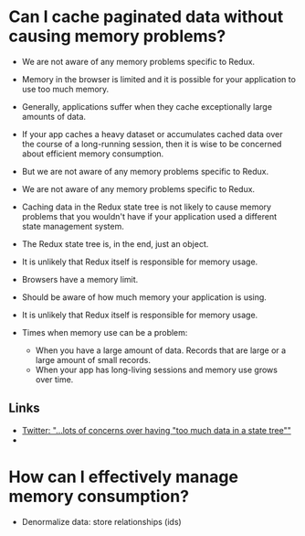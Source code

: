 # Can I cache paginated data without causing memory problems?

- We are not aware of any memory problems specific to Redux.
- Memory in the browser is limited and it is possible for your application 
  to use too much memory.
- Generally, applications suffer when they cache exceptionally large amounts 
  of data. 
- If your app caches a heavy dataset or accumulates cached data over the course
  of a long-running session, then it is wise to be concerned about efficient
  memory consumption.
- But we are not aware of any memory problems specific to Redux.

- We are not aware of any memory problems specific to Redux. 
- Caching data in the Redux state tree is not likely to cause memory problems that 
  you wouldn't have if your application used a different state management system.

- The Redux state tree is, in the end, just an object.
- It is unlikely that Redux itself is responsible for memory usage. 
- Browsers have a memory limit.
- Should be aware of how much memory your application is using. 
- It is unlikely that Redux itself is responsible for memory usage.
- Times when memory use can be a problem:
  - When you have a large amount of data. Records that are large or a large amount
    of small records.
  - When your app has long-living sessions and memory use grows over time.

## Links

- [Twitter: "...lots of concerns over having "too much data in a state tree""](https://twitter.com/acemarke/status/804071531844423683)
- []()

# How can I effectively manage memory consumption?

- Denormalize data: store relationships (ids)

